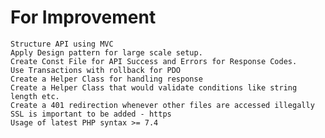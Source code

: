 # For Improvement
    Structure API using MVC
    Apply Design pattern for large scale setup.
    Create Const File for API Success and Errors for Response Codes.
    Use Transactions with rollback for PDO
    Create a Helper Class for handling response
    Create a Helper Class that would validate conditions like string length etc.
    Create a 401 redirection whenever other files are accessed illegally
    SSL is important to be added - https
    Usage of latest PHP syntax >= 7.4